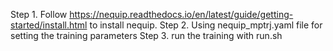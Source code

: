 Step 1. Follow https://nequip.readthedocs.io/en/latest/guide/getting-started/install.html to install nequip. 
Step 2. Using nequip_mptrj.yaml file for setting the training parameters
Step 3. run the training with run.sh
